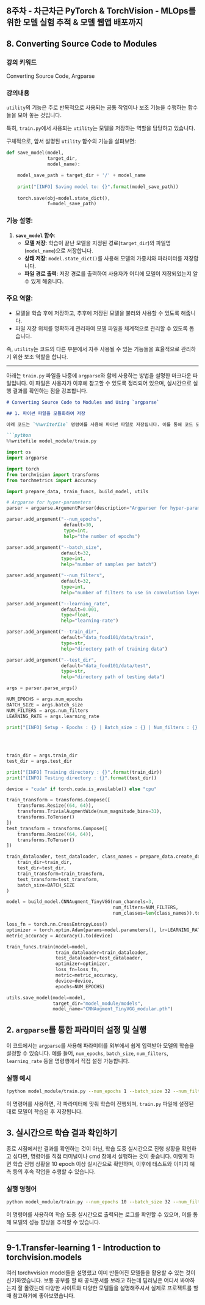 ## 8주차 - 차근차근 PyTorch & TorchVision - MLOps를 위한 모델 실험 추적 & 모델 웹앱 배포까지

## 8. Converting Source Code to Modules
### 강의 키워드
Converting Source Code, Argparse
### 강의내용

`utility`의 기능은 주로 반복적으로 사용되는 공통 작업이나 보조 기능을 수행하는 함수들을 모아 놓는 것입니다. 

특히, `train.py`에서 사용되는 `utility`는 모델을 저장하는 역할을 담당하고 있습니다.

구체적으로, 앞서 설명된 `utility` 함수의 기능을 살펴보면:

```python
def save_model(model, 
               target_dir,
               model_name):

    model_save_path = target_dir + '/' + model_name
    
    print("[INFO] Saving model to: {}".format(model_save_path))
    
    torch.save(obj=model.state_dict(),
               f=model_save_path)
```

### 기능 설명:
1. **`save_model` 함수**: 
   - **모델 저장**: 학습이 끝난 모델을 지정된 경로(`target_dir`)와 파일명(`model_name`)으로 저장합니다.
   - **상태 저장**: `model.state_dict()`를 사용해 모델의 가중치와 파라미터를 저장합니다.
   - **파일 경로 출력**: 저장 경로를 출력하여 사용자가 어디에 모델이 저장되었는지 알 수 있게 해줍니다.

### 주요 역할:
- 모델을 학습 후에 저장하고, 추후에 저장된 모델을 불러와 사용할 수 있도록 해줍니다.
- 파일 저장 위치를 명확하게 관리하여 모델 파일을 체계적으로 관리할 수 있도록 돕습니다.

즉, `utility`는 코드의 다른 부분에서 자주 사용될 수 있는 기능들을 효율적으로 관리하기 위한 보조 역할을 합니다.

---------------------------------------------
아래는 `train.py` 파일을 나중에 `argparse`와 함께 사용하는 방법을 설명한 마크다운 파일입니다. 이 파일은 사용자가 이후에 참고할 수 있도록 정리되어 있으며, 실시간으로 실행 결과를 확인하는 점을 강조합니다.

```markdown
# Converting Source Code to Modules and Using `argparse`

## 1. 파이썬 파일을 모듈화하여 저장

아래 코드는 `%%writefile` 명령어를 사용해 파이썬 파일로 저장됩니다. 이를 통해 코드 모듈화를 할 수 있습니다.

```python
%%writefile model_module/train.py

import os
import argparse

import torch
from torchvision import transforms
from torchmetrics import Accuracy

import prepare_data, train_funcs, build_model, utils

# Argparse for hyper-parameters
parser = argparse.ArgumentParser(description="Argparser for hyper-parameters")

parser.add_argument("--num_epochs", 
                     default=30, 
                     type=int, 
                     help="the number of epochs")

parser.add_argument("--batch_size",
                    default=32,
                    type=int,
                    help="number of samples per batch")

parser.add_argument("--num_filters",
                    default=32,
                    type=int,
                    help="number of filters to use in convolution layers")

parser.add_argument("--learning_rate",
                    default=0.001,
                    type=float,
                    help="learning-rate")

parser.add_argument("--train_dir",
                    default="data_food101/data/train",
                    type=str,
                    help="directory path of training data")

parser.add_argument("--test_dir",
                    default="data_food101/data/test",
                    type=str,
                    help="directory path of testing data")

args = parser.parse_args()

NUM_EPOCHS = args.num_epochs
BATCH_SIZE = args.batch_size
NUM_FILTERS = args.num_filters
LEARNING_RATE = args.learning_rate

print("[INFO] Setup - Epochs : {} | Batch_size : {} | Num_filters : {} | Learning_rate : {}".format(NUM_EPOCHS, 
                                                                                                    BATCH_SIZE, 
                                                                                                    NUM_FILTERS, 
                                                                                                    LEARNING_RATE))

train_dir = args.train_dir
test_dir = args.test_dir

print("[INFO] Training directory : {}".format(train_dir))
print("[INFO] Testing directory : {}".format(test_dir))

device = "cuda" if torch.cuda.is_available() else "cpu"

train_transform = transforms.Compose([
    transforms.Resize((64, 64)),
    transforms.TrivialAugmentWide(num_magnitude_bins=31), 
    transforms.ToTensor() 
])
test_transform = transforms.Compose([
    transforms.Resize((64, 64)),
    transforms.ToTensor()
])

train_dataloader, test_dataloader, class_names = prepare_data.create_dataloaders(
    train_dir=train_dir,
    test_dir=test_dir,
    train_transform=train_transform,
    test_transform=test_transform,
    batch_size=BATCH_SIZE
)

model = build_model.CNNAugment_TinyVGG(num_channels=3, 
                                       num_filters=NUM_FILTERS, 
                                       num_classes=len(class_names)).to(device)

loss_fn = torch.nn.CrossEntropyLoss()
optimizer = torch.optim.Adam(params=model.parameters(), lr=LEARNING_RATE)                  
metric_accuracy = Accuracy().to(device)

train_funcs.train(model=model,
                  train_dataloader=train_dataloader,
                  test_dataloader=test_dataloader,
                  optimizer=optimizer,
                  loss_fn=loss_fn,
                  metric=metric_accuracy,
                  device=device,
                  epochs=NUM_EPOCHS)

utils.save_model(model=model,
                 target_dir="model_module/models",
                 model_name="CNNAugment_TinyVGG_modular.pth")
```

## 2. `argparse`를 통한 파라미터 설정 및 실행

이 코드에서는 `argparse`를 사용해 파라미터를 외부에서 쉽게 입력받아 모델의 학습을 설정할 수 있습니다. 예를 들어, `num_epochs`, `batch_size`, `num_filters`, `learning_rate` 등을 명령행에서 직접 설정 가능합니다.

### 실행 예시

```bash
!python model_module/train.py --num_epochs 1 --batch_size 32 --num_filters 32 --learning_rate 0.001
```

이 명령어를 사용하면, 각 파라미터에 맞춰 학습이 진행되며, `train.py` 파일에 설정된 대로 모델이 학습된 후 저장됩니다.

## 3. 실시간으로 학습 결과 확인하기

종료 시점에서만 결과를 확인하는 것이 아닌, 학습 도중 실시간으로 진행 상황을 확인하고 싶다면, 명령어를 직접 터미널이나 cmd 창에서 실행하는 것이 좋습니다. 이렇게 하면 학습 진행 상황을 10 epoch 이상 실시간으로 확인하며, 이후에 테스트와 이미지 예측 등의 후속 작업을 수행할 수 있습니다.

### 실행 명령어

```bash
python model_module/train.py --num_epochs 10 --batch_size 32 --num_filters 32 --learning_rate 0.001
```

이 명령어를 사용하여 학습 도중 실시간으로 출력되는 로그를 확인할 수 있으며, 이를 통해 모델의 성능 향상을 추적할 수 있습니다.

--------------------------------------------------------------------------------------------------------

## 9-1.Transfer-learning 1 - Introduction to torchvision.models
여러 torchvvision model들을 설명했고 이미 만들어진 모델들을 활용할 수 있는 것이 신기하였습니다.
보통 공부를 할 때 공식문서를 보라고 하는데 딥러닝은 어디서 봐야하는지 잘 몰랐는데 다양한 사이트와 다양한 모델들을 설명해주셔서 실제로 프로젝트를 할 때 참고하기에 좋아보였습니다. 
